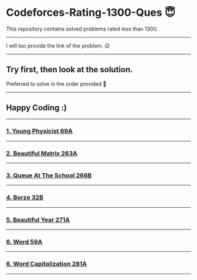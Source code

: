 # Codeforces-Rating-1300-Ques 😇
This repository contains solved problems rated less than 1300.
**********************************
I will too provide the link of the problem. 😉
**********************************
Try first, then look at the solution.
--------------------------------
Preferred to solve in the order provided :dizzy:
********************************
## Happy Coding :)
********************************************************************

### [1. Young Physicist  69A](https://codeforces.com/problemset/problem/69/A " Young Physicist") 
**********************************************************
### [2. Beautiful Matrix  263A](https://codeforces.com/problemset/problem/263/A " Beautiful Matrix")
**************************************************************
### [3. Queue At The School  266B](https://codeforces.com/problemset/problem/266/B )
**************************************************************
### [4. Borze  32B](https://codeforces.com/contest/32/problem/B )
***************************************************************
### [5. Beautiful Year  271A](https://codeforces.com/problemset/problem/271/A)
****************************************************************
### [6. Word  59A](https://codeforces.com/problemset/problem/59/A)
*****************************************************************
### [6. Word Capitalization  281A](https://codeforces.com/problemset/problem/281/A)
********************************************************************
